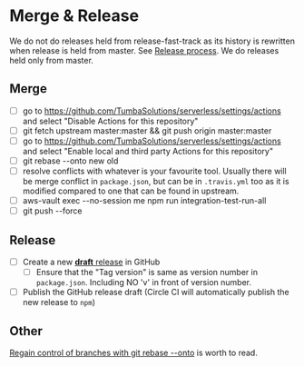 # Merge & Release
We do not do releases held from release-fast-track as its history is rewritten when release is held from master. See [Release process](https://github.com/serverless/serverless/blob/master/RELEASE_PROCESS.md). We do releases held only from master.
## Merge
- [ ] go to https://github.com/TumbaSolutions/serverless/settings/actions and select "Disable Actions for this repository"
- [ ] git fetch upstream master:master && git push origin master:master
- [ ] go to https://github.com/TumbaSolutions/serverless/settings/actions and select "Enable local and third party Actions for this repository"
- [ ] git rebase --onto new old
- [ ] resolve conflicts with whatever is your favourite tool. Usually there will be merge conflict in  `package.json`, but can be in `.travis.yml` too as it is modified compared to one that can be found in upstream.
- [ ] aws-vault exec --no-session me npm run integration-test-run-all
- [ ] git push --force
## Release
- [ ] Create a new [**draft** release](https://github.com/TumbaSolutions/serverless/releases/new) in GitHub
  - [ ] Ensure that the "Tag version" is same as version number in `package.json`. Including NO 'v' in front of version number.
- [ ] Publish the GitHub release draft (Circle CI will automatically publish the new release to `npm`)

## Other
[Regain control of branches with git rebase --onto](https://dev.to/drews256/regain-control-of-branches-with-git-rebase-onto-3075) is worth to read.